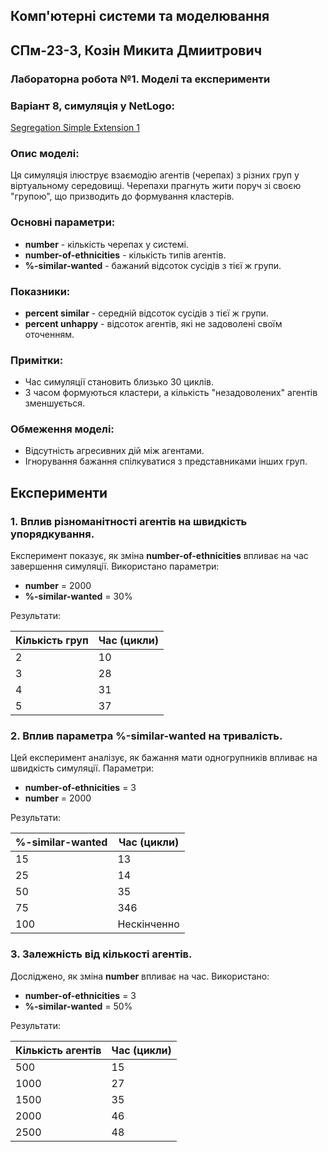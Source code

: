 
## Комп'ютерні системи та моделювання
## СПм-23-3, **Козін Микита Дмиитрович**
### Лабораторна робота №1. Моделі та експерименти

### Варіант 8, симуляція у NetLogo:
[Segregation Simple Extension 1](http://www.netlogoweb.org/launch#http://www.netlogoweb.org/assets/modelslib/IABM%20Textbook/chapter%203/Segregation%20Extensions/Segregation%20Simple%20Extension%201.nlogo)

### Опис моделі:
Ця симуляція ілюструє взаємодію агентів (черепах) з різних груп у віртуальному середовищі. Черепахи прагнуть жити поруч зі своєю "групою", що призводить до формування кластерів.

### Основні параметри:
- **number** - кількість черепах у системі.
- **number-of-ethnicities** - кількість типів агентів.
- **%-similar-wanted** - бажаний відсоток сусідів з тієї ж групи.

### Показники:
- **percent similar** - середній відсоток сусідів з тієї ж групи.
- **percent unhappy** - відсоток агентів, які не задоволені своїм оточенням.

### Примітки:
- Час симуляції становить близько 30 циклів.
- З часом формуються кластери, а кількість "незадоволених" агентів зменшується.

### Обмеження моделі:
- Відсутність агресивних дій між агентами.
- Ігнорування бажання спілкуватися з представниками інших груп.

## Експерименти
### 1. Вплив різноманітності агентів на швидкість упорядкування.
Експеримент показує, як зміна **number-of-ethnicities** впливає на час завершення симуляції. Використано параметри:
- **number** = 2000
- **%-similar-wanted** = 30%

Результати:

| Кількість груп | Час (цикли) |
|----------------|-------------|
| 2              | 10          |
| 3              | 28          |
| 4              | 31          |
| 5              | 37          |

### 2. Вплив параметра **%-similar-wanted** на тривалість.
Цей експеримент аналізує, як бажання мати одногрупників впливає на швидкість симуляції. Параметри:
- **number-of-ethnicities** = 3
- **number** = 2000

Результати:

| %-similar-wanted | Час (цикли) |
|------------------|-------------|
| 15               | 13          |
| 25               | 14          |
| 50               | 35          |
| 75               | 346         |
| 100              | Нескінченно |

### 3. Залежність від кількості агентів.
Досліджено, як зміна **number** впливає на час. Використано:
- **number-of-ethnicities** = 3
- **%-similar-wanted** = 50%

Результати:

| Кількість агентів | Час (цикли) |
|-------------------|-------------|
| 500               | 15          |
| 1000              | 27          |
| 1500              | 35          |
| 2000              | 46          |
| 2500              | 48          |

